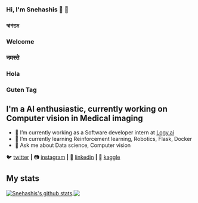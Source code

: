 ### Hi, I'm Snehashis 🙂 👋

### স্বাগতম 
### Welcome
### नमस्ते
### Hola 
### Guten Tag 

## I'm a AI enthusiastic, currently working on Computer vision in Medical imaging

- 🔭 I’m currently working as a Software developer intern at [Logy.ai]
- 🌱 I’m currently learning Reinforcement learning, Robotics, Flask, Docker
- 💬 Ask me about Data science, Computer vision



🐦 [twitter][twitter] **|** 
📷 [instagram][instagram] **|** 
👔 [linkedin][linkedin] **|**
🏡 [kaggle][kaggle]

[twitter]: https://twitter.com/SnehashisChatt6
[instagram]: https://www.instagram.com/belashese/?hl=en
[linkedin]: https://www.linkedin.com/in/snehashis-chatterjee-576368123/
[Logy.ai]: https://logy.ai
[kaggle]: https://www.kaggle.com/snehashis1997

## My stats

<a href="https://github.com/anuraghazra/github-readme-stats">
  <img align="center" src="https://github-readme-stats.vercel.app/api?username=snehashis1997&show_icons=true&include_all_commits=true&theme=radical" alt="Snehashis's github stats" />
</a>
<a href="https://github.com/anuraghazra/github-readme-stats">
  <!-- Change the `github-readme-stats.anuraghazra1.vercel.app` to `github-readme-stats.vercel.app`  -->
  <img align="center" src="https://github-readme-stats.vercel.app/api/top-langs/?username=snehashis1997&layout=compact&theme=radical" />
</a>

